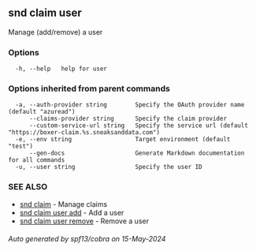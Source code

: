 ## snd claim user

Manage (add/remove) a user

### Options

```
  -h, --help   help for user
```

### Options inherited from parent commands

```
  -a, --auth-provider string        Specify the OAuth provider name (default "azuread")
      --claims-provider string      Specify the claim provider
      --custom-service-url string   Specify the service url (default "https://boxer-claim.%s.sneaksanddata.com")
  -e, --env string                  Target environment (default "test")
      --gen-docs                    Generate Markdown documentation for all commands
  -u, --user string                 Specify the user ID
```

### SEE ALSO

* [snd claim](snd_claim.md)	 - Manage claims
* [snd claim user add](snd_claim_user_add.md)	 - Add a user
* [snd claim user remove](snd_claim_user_remove.md)	 - Remove a user

###### Auto generated by spf13/cobra on 15-May-2024
